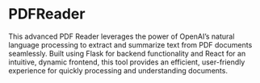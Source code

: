 # PDFReader
This advanced PDF Reader leverages the power of OpenAI’s natural language processing to extract and summarize text from PDF documents seamlessly. Built using Flask for backend functionality and React for an intuitive, dynamic frontend, this tool provides an efficient, user-friendly experience for quickly processing and understanding documents.
